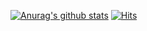 [![Anurag's github stats](https://github-readme-stats.vercel.app/api?username=ohohoi&show_icons=true&title_color=30a14e&icon_color=40c463)](https://github.com/anuraghazra/github-readme-stats)
[![Hits](https://hits.seeyoufarm.com/api/count/incr/badge.svg?url=https%3A%2F%2Fgithub.com%2Fohohoi%2Fhit-counter&count_bg=%239BE9A8&title_bg=%2340C463&icon=&icon_color=%23E7E7E7&title=hits&edge_flat=false)](https://hits.seeyoufarm.com)

<!-- 
[![Top Langs](https://github-readme-stats.vercel.app/api/top-langs/?username=ohohoi&layout=compact)](https://github.com/anuraghazra/github-readme-stats)
-->

<!--
**ohohoi/ohohoi** is a ✨ _special_ ✨ repository because its `README.md` (this file) appears on your GitHub profile.

Here are some ideas to get you started:

- 🔭 I’m currently working on ...
- 🌱 I’m currently learning ...
- 👯 I’m looking to collaborate on ...
- 🤔 I’m looking for help with ...
- 💬 Ask me about ...
- 📫 How to reach me: ...
- 😄 Pronouns: ...
- ⚡ Fun fact: ...
-->

<!-- 테스트 커밋용 주석 -->

